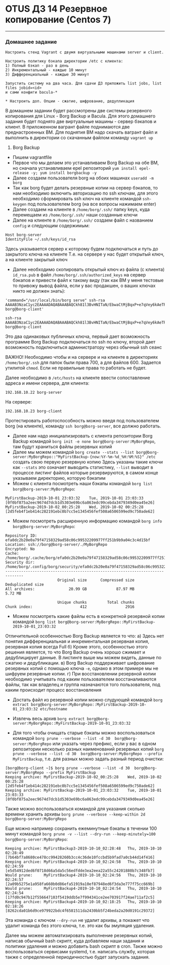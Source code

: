 # OTUS ДЗ 14 Резервное копирование  (Centos 7)
-----------------------------------------------------------------------
### Домашнее задание

    Настроить стенд Vagrant с двумя виртуальными машинами server и client.

    Настроить политику бэкапа директории /etc с клиента:
    1) Полный бэкап - раз в день
    2) Инкрементальный - каждые 10 минут
    3) Дифференциальный - каждые 30 минут

    Запустить систему на два часа. Для сдачи ДЗ приложить list jobs, list files jobid=<id>
    и сами конфиги bacula-*

    * Настроить доп. Опции - сжатие, шифрование, дедупликация


В домашнем задании будет рассмотрены две системы резервного копирования для Linux - Borg Backup и Bacula.
Для этого домашнего задания будет поднято две виртуальные машины - сервер бэкапов и клиент. В приложенном вагрант файле поднимаются две преднастроенных ВМ. 
Для поднятия ВМ надо скачать вагрант файл и выполнить в директории со скачанным файлом команду ```vagrant up```

1. Borg Backup
- Пишем vagrantfile 
- Первое что мы делаем это устанавливаем Borg Backup на обе ВМ, но сначала устанавливаем epel репозиторий ```yum install epel-release -y; yum install borgbackup -y```
- Далее создаем пользователя borg на обоих машинах ```useradd -m borg```
- Так как borg будет делать резервные копии на сервер бэкапов, то нам необходимо включить авторизацию по ssh ключам, для этого необходимо сформировать ssh ключ на клиенте командой ```ssh-keygen``` под пользователем borg (на все вопросы нажимаем enter)
- Далее создаем на клиенте в ```/home/borg/.ssh/``` папку keys, куда перемещаем из ```/home/borg/.ssh/``` наши созданные ключи
- Далее на клиенте в ```/home/borg/.ssh/``` создаем файл с названием ```config``` и следующим содержимым:
```
Host borg-server
IdentityFile ~/.ssh/keys/id_rsa
```
Здесь указывается сервер к которому будем подключаться и путь до закрытого ключа на клиенте
Т.е. на сервере у нас будет открытый ключ, а на клиенте закрытый ключ
- Далее необходимо скопировать открытый ключ из файла (с клиента) ```id_rsa.pub``` в файл ```/home/borg/.ssh/authorized_keys``` на сервер бэкапов и привести файл к такому виду (так как ВМ у меня тестовые то привожу вывод файла, если у вас продакшен, о ваших ключах никто не должен знать):
```
'command="/usr/local/bin/borg serve" ssh-rsa AAAAB3NzaC1yc2EAAAADAQABAAABAQCkh81l3BvHNITaN/EbwaCtMjBqxP+e7qVey6kAeTR+SgZaxIwuVdSKl/LbEBM2PRIEk4swuo4WtRNTPGYjsBjtAJV6Njodb8qs+G0YNVTFbBSzQ0UUhU30jLCANsR+fpm14Bvg1FmI6swyhtpSwCJdSX1//9gfvm8LC0F0AU4u2JWvO7iggAdrPLOc8LThZcADJc7+yERfTwbFoHY6jVahDFtLIClIcCIrA8P66/WGCjviMTdTpz3A2FdEMcIwNsBFkTjwQjOXjllKNPIguNR0ejbnzAeUEIMUAB4ptSiVayYPPm8Py2rzj6gb08I8tfuMXBY/8M2vTFo4af4H29Cx borg@borg-client'

ssh-rsa AAAAB3NzaC1yc2EAAAADAQABAAABAQCkh81l3BvHNITaN/EbwaCtMjBqxP+e7qVey6kAeTR+SgZaxIwuVdSKl/LbEBM2PRIEk4swuo4WtRNTPGYjsBjtAJV6Njodb8qs+G0YNVTFbBSzQ0UUhU30jLCANsR+fpm14Bvg1FmI6swyhtpSwCJdSX1//9gfvm8LC0F0AU4u2JWvO7iggAdrPLOc8LThZcADJc7+yERfTwbFoHY6jVahDFtLIClIcCIrA8P66/WGCjviMTdTpz3A2FdEMcIwNsBFkTjwQjOXjllKNPIguNR0ejbnzAeUEIMUAB4ptSiVayYPPm8Py2rzj6gb08I8tfuMXBY/8M2vTFo4af4H29Cx borg@borg-client
```
Это два одинаковых публичных ключа, первый дает возможность программе Borg Backup подключаться по ssh по ключу, второй дает возможность подключиться администратору через обычный ssh сеанс

ВАЖНО!
Необходимо чтобы и на сервере и на клиенте в директориях ```/home/borg/.ssh``` для папок были права 700, а для файлов 600. Задается утилитой ```chmod```. Если не правильные права то работать не будет.

Далее необходимо в ```/etc/hosts``` на клиенте ввести сопоставление адреса и имени сервера, для клиента:
```
192.168.10.22 borg-server
```
На сервере:
```
192.168.10.23 borg-client
```
Протестировать работоспособность можно введя под пользователем borg (на клиенте), команду ```ssh borg@borg-server```, все должно работать.

- Далее нам надо инициализировать с клиента репозитории Borg Backup командой ```borg init -e none borg@borg-server:MyBorgRepo```, там будут храниться файлы резервных копий
- Далее мы можем командой ```borg create --stats --list borg@borg-server:MyBorgRepo::"MyFirstBackup-{now:%Y-%m-%d_%H:%M:%S}" /etc``` создать свою первую резервную копию
Здесь указаны такие ключи как ```--stats``` это означает выводить статистику, ```--list``` выводит в процессе листинг файлов которые резервируются, в самом конце указываем директорию, которую бэкапим
- Можем с клиента посмотреть наши бэкапы командой ```borg list borg@borg-server:MyBorgRepo```:
```
MyFirstBackup-2019-10-01_23:03:32    Tue, 2019-10-01 23:03:33 [0f0bf875a2eec9674d7dcb1d5303e69bc6a863edc99cebda3479349d0ea45e26]
MyFirstBackup-2019-10-02_00:25:28    Wed, 2019-10-02 00:25:28 [2d5feb4f1eb414c282191ebc0b7cc5e1345456fef508a6506599ed9c750ade62]
```
- Можем посмотреть расширенную информацию командой ```borg info borg@borg-server:MyBorgRepo```:
```
Repository ID: efa0dc2b20e0a79f47158329ad58c06c99532209977ff251b9b9a04c3c4d15bf
Location: ssh://borg@borg-server/./MyBorgRepo
Encrypted: No
Cache: /home/borg/.cache/borg/efa0dc2b20e0a79f47158329ad58c06c99532209977ff251b9b9a04c3c4d15bf
Security dir: /home/borg/.config/borg/security/efa0dc2b20e0a79f47158329ad58c06c99532209977ff251b9b9a04c3c4d15bf
------------------------------------------------------------------------------
                       Original size      Compressed size    Deduplicated size
All archives:               20.99 GB             87.97 MB              5.72 MB

                       Unique chunks         Total chunks
Chunk index:                     412                 2916
```
- Можем посмотреть какие файлы есть в конкретной резервной копии командой ```borg list borg@borg-server:MyBorgRepo::MyFirstBackup-2019-10-01_23:03:32```

Отличительной особенностью Borg Backup является то что:
а) Здесь нет понятия дифференциальная и инкрементальная резервная копия, резервная копия всегда Full
б) Кроме этого, особенностью этого решения является, то что Borg Backup очень хорошо сжимает и дедублицирует данные. В листинге выше мы можем видеть, данные по сжатию и дедубликации.
в) Borg Backup поддерживает шифрование резервных копий с помощью ключа ```-e```, однако в этом примере мы не шифруем резервные копии.
г) При восстановлении резервной копии необходимо учитывать под каким пользователем восстаналиваются файлы, так как владелец и группа назначаются того пользователя, под каким происходит процесс восстановления

- Достать файл из резервной копии можно слудующей командой ```borg extract borg@borg-server:MyBorgRepo::MyFirstBackup-2019-10-01_23:03:32 etc/hostname```
- Извлечь весь архив ```borg extract borg@borg-server:MyBorgRepo::MyFirstBackup-2019-10-01_23:03:32```

- Для того чтобы очищать старые бэкапы можно воспользоваться командой ```borg prune --verbose --list -d 30  borg@borg-server:MyBorgRepo``` или указать через префикс, если у вас в одном репозитории несколько разных наименований резервных копий ```borg prune --verbose --list -d 30  borg@borg-server:MyBorgRepo --prefix MyFirstBackup```, т.е. для разных можно задать разный период очистки:
```
[borg@borg-client ~]$ borg prune --verbose --list -d 30  borg@borg-server:MyBorgRepo --prefix MyFirstBackup
Keeping archive: MyFirstBackup-2019-10-02_00:25:28    Wed, 2019-10-02 00:25:28 [2d5feb4f1eb414c282191ebc0b7cc5e1345456fef508a6506599ed9c750ade62]
Keeping archive: MyFirstBackup-2019-10-01_23:03:32    Tue, 2019-10-01 23:03:33 [0f0bf875a2eec9674d7dcb1d5303e69bc6a863edc99cebda3479349d0ea45e26]
```
Также можно воспользоваться командой для указания сколько времени хранить архивы ```borg prune --verbose --keep-within 2d  borg@borg-server:MyBorgRepo```

Еще можно например сохранить ежеминутные бэкапы в течении 100 минут командой ```borg prune -v --list --dry-run --keep-minutely=100  borg@borg-server:MyBorgRepo```:
```
Keeping archive: MyFirstBackup3-2019-10-10_02:28:48   Thu, 2019-10-10 02:28:49 [7b64bf7a8680ce478cc99428260b3cc4c36de10fccbd5b9fad7a0cb44d14f416]
Keeping archive: MyFirstBackup4-2019-10-10_02:24:58   Thu, 2019-10-10 02:24:59 [e5d54912ded6f0718d66a5da5c56edfdde3ea2eea22a55c24201880b7c348fb7]
Would prune:     MyFirstBackup4-2019-10-10_02:24:56   Thu, 2019-10-10 02:24:57 [2a09b5275e1a958fa660b0d86efa51919a10ef87948ed6f3da3e777f75cc669b]
Would prune:     MyFirstBackup4-2019-10-10_02:24:54   Thu, 2019-10-10 02:24:54 [17fd0c947b12f556647103f5419ddb5e7f994341ce2ee703917f24ae711af2c5]
Keeping archive: MyFirstBackup4-2019-10-10_02:18:25   Thu, 2019-10-10 02:18:26 [8262cda01b6d9ce979922bdc4f6581511da2430bb5f24beda2a20d0191c29372]
```
Эта команда с ключом ```--dry-run``` не удалит архивы, а покажет что удалит команда без этого ключа, т.е. это как бы эмуляция удаления.

Далее мы можем автоматизировать выполнение резервных копий, написав обычный bash скрипт, куда добавляем наши задания и политики удаления и можно добавить bash скрипт в cron. Также можно воспользоваться сервисами systemd, т.е. написать службу, которая также с определенной периодичностью будет запускать задания.


